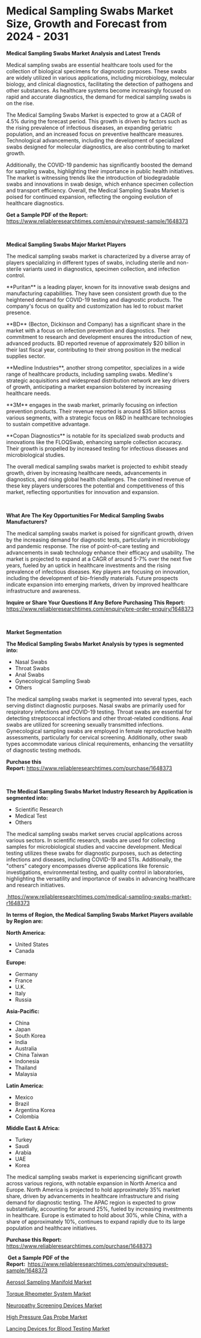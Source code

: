 <p><h1>Medical Sampling Swabs Market Size, Growth and Forecast from 2024 - 2031</h1></p><p><strong>Medical Sampling Swabs Market Analysis and Latest Trends</strong></p>
<p><p>Medical sampling swabs are essential healthcare tools used for the collection of biological specimens for diagnostic purposes. These swabs are widely utilized in various applications, including microbiology, molecular biology, and clinical diagnostics, facilitating the detection of pathogens and other substances. As healthcare systems become increasingly focused on rapid and accurate diagnostics, the demand for medical sampling swabs is on the rise.</p><p>The Medical Sampling Swabs Market is expected to grow at a CAGR of 4.5% during the forecast period. This growth is driven by factors such as the rising prevalence of infectious diseases, an expanding geriatric population, and an increased focus on preventive healthcare measures. Technological advancements, including the development of specialized swabs designed for molecular diagnostics, are also contributing to market growth. </p><p>Additionally, the COVID-19 pandemic has significantly boosted the demand for sampling swabs, highlighting their importance in public health initiatives. The market is witnessing trends like the introduction of biodegradable swabs and innovations in swab design, which enhance specimen collection and transport efficiency. Overall, the Medical Sampling Swabs Market is poised for continued expansion, reflecting the ongoing evolution of healthcare diagnostics.</p></p>
<p><strong>Get a Sample PDF of the Report:&nbsp;</strong> <a href="https://www.reliableresearchtimes.com/enquiry/request-sample/1648373?utm_campaign=1355&utm_medium=2&utm_source=Github&utm_content=ia&utm_term=15102024&utm_id=medical-sampling-swabs">https://www.reliableresearchtimes.com/enquiry/request-sample/1648373</a></p>
<p>&nbsp;</p>
<p><strong>Medical Sampling Swabs Major Market Players</strong></p>
<p><p>The medical sampling swabs market is characterized by a diverse array of players specializing in different types of swabs, including sterile and non-sterile variants used in diagnostics, specimen collection, and infection control.</p><p>**Puritan** is a leading player, known for its innovative swab designs and manufacturing capabilities. They have seen consistent growth due to the heightened demand for COVID-19 testing and diagnostic products. The company's focus on quality and customization has led to robust market presence.</p><p>**BD** (Becton, Dickinson and Company) has a significant share in the market with a focus on infection prevention and diagnostics. Their commitment to research and development ensures the introduction of new, advanced products. BD reported revenue of approximately $20 billion in their last fiscal year, contributing to their strong position in the medical supplies sector.</p><p>**Medline Industries**, another strong competitor, specializes in a wide range of healthcare products, including sampling swabs. Medline's strategic acquisitions and widespread distribution network are key drivers of growth, anticipating a market expansion bolstered by increasing healthcare needs.</p><p>**3M** engages in the swab market, primarily focusing on infection prevention products. Their revenue reported is around $35 billion across various segments, with a strategic focus on R&D in healthcare technologies to sustain competitive advantage.</p><p>**Copan Diagnostics** is notable for its specialized swab products and innovations like the FLOQSwab, enhancing sample collection accuracy. Their growth is propelled by increased testing for infectious diseases and microbiological studies.</p><p>The overall medical sampling swabs market is projected to exhibit steady growth, driven by increasing healthcare needs, advancements in diagnostics, and rising global health challenges. The combined revenue of these key players underscores the potential and competitiveness of this market, reflecting opportunities for innovation and expansion.</p></p>
<p>&nbsp;</p>
<p><strong>What Are The Key Opportunities For Medical Sampling Swabs Manufacturers?</strong></p>
<p><p>The medical sampling swabs market is poised for significant growth, driven by the increasing demand for diagnostic tests, particularly in microbiology and pandemic response. The rise of point-of-care testing and advancements in swab technology enhance their efficacy and usability. The market is projected to expand at a CAGR of around 5-7% over the next five years, fueled by an uptick in healthcare investments and the rising prevalence of infectious diseases. Key players are focusing on innovation, including the development of bio-friendly materials. Future prospects indicate expansion into emerging markets, driven by improved healthcare infrastructure and awareness.</p></p>
<p><strong>Inquire or Share Your Questions If Any Before Purchasing This Report:</strong> <a href="https://www.reliableresearchtimes.com/enquiry/pre-order-enquiry/1648373?utm_campaign=1355&utm_medium=2&utm_source=Github&utm_content=ia&utm_term=15102024&utm_id=medical-sampling-swabs">https://www.reliableresearchtimes.com/enquiry/pre-order-enquiry/1648373</a></p>
<p>&nbsp;</p>
<p><strong>Market Segmentation</strong></p>
<p><strong>The Medical Sampling Swabs Market Analysis by types is segmented into:</strong></p>
<p><ul><li>Nasal Swabs</li><li>Throat Swabs</li><li>Anal Swabs</li><li>Gynecological Sampling Swab</li><li>Others</li></ul></p>
<p><p>The medical sampling swabs market is segmented into several types, each serving distinct diagnostic purposes. Nasal swabs are primarily used for respiratory infections and COVID-19 testing. Throat swabs are essential for detecting streptococcal infections and other throat-related conditions. Anal swabs are utilized for screening sexually transmitted infections. Gynecological sampling swabs are employed in female reproductive health assessments, particularly for cervical screening. Additionally, other swab types accommodate various clinical requirements, enhancing the versatility of diagnostic testing methods.</p></p>
<p><strong>Purchase this Report:&nbsp;</strong><a href="https://www.reliableresearchtimes.com/purchase/1648373?utm_campaign=1355&utm_medium=2&utm_source=Github&utm_content=ia&utm_term=15102024&utm_id=medical-sampling-swabs">https://www.reliableresearchtimes.com/purchase/1648373</a></p>
<p>&nbsp;</p>
<p><strong>The Medical Sampling Swabs Market Industry Research by Application is segmented into:</strong></p>
<p><ul><li>Scientific Research</li><li>Medical Test</li><li>Others</li></ul></p>
<p><p>The medical sampling swabs market serves crucial applications across various sectors. In scientific research, swabs are used for collecting samples for microbiological studies and vaccine development. Medical testing utilizes these swabs for diagnostic purposes, such as detecting infections and diseases, including COVID-19 and STIs. Additionally, the "others" category encompasses diverse applications like forensic investigations, environmental testing, and quality control in laboratories, highlighting the versatility and importance of swabs in advancing healthcare and research initiatives.</p></p>
<p><a href="https://www.reliableresearchtimes.com/medical-sampling-swabs-market-r1648373?utm_campaign=1355&utm_medium=2&utm_source=Github&utm_content=ia&utm_term=15102024&utm_id=medical-sampling-swabs">&nbsp;https://www.reliableresearchtimes.com/medical-sampling-swabs-market-r1648373</a></p>
<p><strong>In terms of Region, the Medical Sampling Swabs Market Players available by Region are:</strong></p>
<p>
    <p> <strong> North America: </strong>
        <ul>
            <li>United States</li>
            <li>Canada</li>
        </ul>
        </p> 
    <p> <strong> Europe: </strong>
        <ul>
            <li>Germany</li>
            <li>France</li>
            <li>U.K.</li>
            <li>Italy</li>
            <li>Russia</li>
        </ul>
        </p> 
    <p> <strong> Asia-Pacific: </strong>
        <ul>
            <li>China</li>
            <li>Japan</li>
            <li>South Korea</li>
            <li>India</li>
            <li>Australia</li>
            <li>China Taiwan</li>
            <li>Indonesia</li>
            <li>Thailand</li>
            <li>Malaysia</li>
        </ul>
        </p> 
    <p> <strong> Latin America: </strong>
        <ul>
            <li>Mexico</li>
            <li>Brazil</li>
            <li>Argentina Korea</li>
            <li>Colombia</li>
        </ul>
        </p> 
    <p> <strong> Middle East & Africa: </strong>
        <ul>
            <li>Turkey</li>
            <li>Saudi</li>
            <li>Arabia</li>
            <li>UAE</li>
            <li>Korea</li>
        </ul>
    </p>
    </p>
<p><p>The medical sampling swabs market is experiencing significant growth across various regions, with notable expansion in North America and Europe. North America is projected to hold approximately 35% market share, driven by advancements in healthcare infrastructure and rising demand for diagnostic testing. The APAC region is expected to grow substantially, accounting for around 25%, fueled by increasing investments in healthcare. Europe is estimated to hold about 30%, while China, with a share of approximately 10%, continues to expand rapidly due to its large population and healthcare initiatives.</p></p>
<p><strong>Purchase this Report: </strong><a href="https://www.reliableresearchtimes.com/purchase/1648373?utm_campaign=1355&utm_medium=2&utm_source=Github&utm_content=ia&utm_term=15102024&utm_id=medical-sampling-swabs">https://www.reliableresearchtimes.com/purchase/1648373</a></p>
<p>&nbsp;<strong>Get a Sample PDF of the Report:&nbsp;&nbsp;</strong><a href="https://www.reliableresearchtimes.com/enquiry/request-sample/1648373?utm_campaign=1355&utm_medium=2&utm_source=Github&utm_content=ia&utm_term=15102024&utm_id=medical-sampling-swabs">https://www.reliableresearchtimes.com/enquiry/request-sample/1648373</a></p>
<p><strong></strong></p>
<p><p><a href="https://www.linkedin.com/pulse/global-aerosol-sampling-manifold-market-size-trends-ngm7e?trk=public_post_embed_feed-article-content&utm_campaign=1355&utm_medium=2&utm_source=Github&utm_content=ia&utm_term=15102024&utm_id=medical-sampling-swabs">Aerosol Sampling Manifold Market</a></p><p><a href="https://github.com/luckyshygirl/Market-Research-Report-List-6/blob/main/torque-rheometer-system-market.md?utm_campaign=1355&utm_medium=2&utm_source=Github&utm_content=ia&utm_term=15102024&utm_id=medical-sampling-swabs">Torque Rheometer System Market</a></p><p><a href="https://www.linkedin.com/pulse/neuropathy-screening-devices-market-trends-insights-type-application-04fje?trk=public_post_embed_feed-article-content&utm_campaign=1355&utm_medium=2&utm_source=Github&utm_content=ia&utm_term=15102024&utm_id=medical-sampling-swabs">Neuropathy Screening Devices Market</a></p><p><a href="https://www.linkedin.com/pulse/influencing-factors-high-pressure-gas-probe-market-3ukie?trk=public_post_embed_feed-article-content&utm_campaign=1355&utm_medium=2&utm_source=Github&utm_content=ia&utm_term=15102024&utm_id=medical-sampling-swabs">High Pressure Gas Probe Market</a></p><p><a href="https://www.linkedin.com/pulse/lancing-devices-blood-testing-value-chain-analysis-from-raw-cxbue?trk=public_post_embed_feed-article-content&utm_campaign=1355&utm_medium=2&utm_source=Github&utm_content=ia&utm_term=15102024&utm_id=medical-sampling-swabs">Lancing Devices for Blood Testing Market</a></p></p>